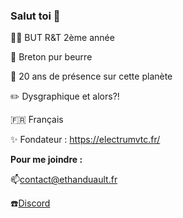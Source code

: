 ### Salut toi 👋
👨‍🎓 BUT R&T 2ème année

🥞 Breton pur beurre

🎂 20 ans de présence sur cette planète

✏️ Dysgraphique et alors?!

🇫🇷 Français

✨ Fondateur : https://electrumvtc.fr/


**Pour me joindre :**

📫[contact@ethanduault.fr](mailto:contact@ethanduault.fr)

☎️[Discord](https://discordapp.com/users/291534343577272321)
